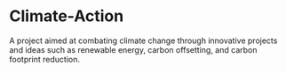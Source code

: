 # Climate-Action
A project aimed at combating climate change through innovative projects and ideas such as renewable energy, carbon offsetting, and carbon footprint reduction.
